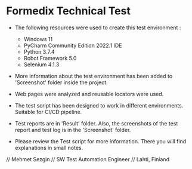 # Formedix Technical Test
- The following resources were used to create this test environment :
  * Windows 11
  * PyCharm Community Edition 2022.1 IDE
  * Python 3.7.4
  * Robot Framework 5.0
  * Selenium 4.1.3

- More information about the test environment has been added to 'Screenshot' folder inside the project.
- Web pages were analyzed and reusable locators were used.
- The test script has been designed to work in different environments. Suitable for CI/CD pipeline.
- Test reports are in 'Result' folder. Also, the screenshots of the test report and test log is in the 'Screenshot' folder.
- Please review the Test script for more information. There you will find explanations in small notes.

// Mehmet Sezgin
// SW Test Automation Engineer
// Lahti, Finland

